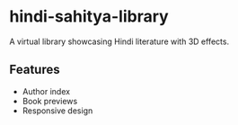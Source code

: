 # hindi-sahitya-library
A virtual library showcasing Hindi literature with 3D effects.

## Features
- Author index
- Book previews
- Responsive design